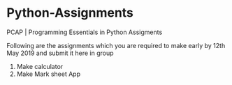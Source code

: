 # Python-Assignments
PCAP | Programming Essentials in Python Assigments

Following are the assignments which you are required to make early by 12th May 2019 and submit it here in group
1) Make calculator 
2) Make Mark sheet App

